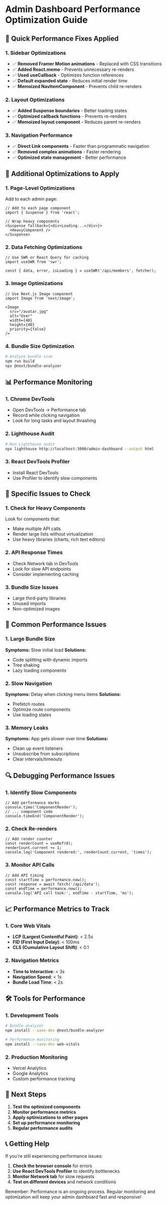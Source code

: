 # Admin Dashboard Performance Optimization Guide

## 🚀 Quick Performance Fixes Applied

### 1. **Sidebar Optimizations**
- ✅ **Removed Framer Motion animations** - Replaced with CSS transitions
- ✅ **Added React.memo** - Prevents unnecessary re-renders
- ✅ **Used useCallback** - Optimizes function references
- ✅ **Default expanded state** - Reduces initial render time
- ✅ **Memoized NavItemComponent** - Prevents child re-renders

### 2. **Layout Optimizations**
- ✅ **Added Suspense boundaries** - Better loading states
- ✅ **Optimized callback functions** - Prevents re-renders
- ✅ **Memoized layout component** - Reduces parent re-renders

### 3. **Navigation Performance**
- ✅ **Direct Link components** - Faster than programmatic navigation
- ✅ **Removed complex animations** - Faster rendering
- ✅ **Optimized state management** - Better performance

## 🔧 Additional Optimizations to Apply

### 1. **Page-Level Optimizations**
Add to each admin page:

```tsx
// Add to each page component
import { Suspense } from 'react';

// Wrap heavy components
<Suspense fallback={<div>Loading...</div>}>
  <HeavyComponent />
</Suspense>
```

### 2. **Data Fetching Optimizations**
```tsx
// Use SWR or React Query for caching
import useSWR from 'swr';

const { data, error, isLoading } = useSWR('/api/members', fetcher);
```

### 3. **Image Optimizations**
```tsx
// Use Next.js Image component
import Image from 'next/image';

<Image 
  src="/avatar.jpg" 
  alt="User" 
  width={40} 
  height={40}
  priority={false}
/>
```

### 4. **Bundle Size Optimization**
```bash
# Analyze bundle size
npm run build
npx @next/bundle-analyzer
```

## 📊 Performance Monitoring

### 1. **Chrome DevTools**
- Open DevTools → Performance tab
- Record while clicking navigation
- Look for long tasks and layout thrashing

### 2. **Lighthouse Audit**
```bash
# Run Lighthouse audit
npx lighthouse http://localhost:3000/admin-dashboard --output html
```

### 3. **React DevTools Profiler**
- Install React DevTools
- Use Profiler to identify slow components

## 🎯 Specific Issues to Check

### 1. **Check for Heavy Components**
Look for components that:
- Make multiple API calls
- Render large lists without virtualization
- Use heavy libraries (charts, rich text editors)

### 2. **API Response Times**
- Check Network tab in DevTools
- Look for slow API endpoints
- Consider implementing caching

### 3. **Bundle Size Issues**
- Large third-party libraries
- Unused imports
- Non-optimized images

## 🚨 Common Performance Issues

### 1. **Large Bundle Size**
**Symptoms:** Slow initial load
**Solutions:**
- Code splitting with dynamic imports
- Tree shaking
- Lazy loading components

### 2. **Slow Navigation**
**Symptoms:** Delay when clicking menu items
**Solutions:**
- Prefetch routes
- Optimize route components
- Use loading states

### 3. **Memory Leaks**
**Symptoms:** App gets slower over time
**Solutions:**
- Clean up event listeners
- Unsubscribe from subscriptions
- Clear intervals/timeouts

## 🔍 Debugging Performance Issues

### 1. **Identify Slow Components**
```tsx
// Add performance marks
console.time('ComponentRender');
// ... component code
console.timeEnd('ComponentRender');
```

### 2. **Check Re-renders**
```tsx
// Add render counter
const renderCount = useRef(0);
renderCount.current += 1;
console.log('Component rendered:', renderCount.current, 'times');
```

### 3. **Monitor API Calls**
```tsx
// Add API timing
const startTime = performance.now();
const response = await fetch('/api/data');
const endTime = performance.now();
console.log('API call took:', endTime - startTime, 'ms');
```

## 📈 Performance Metrics to Track

### 1. **Core Web Vitals**
- **LCP (Largest Contentful Paint)**: < 2.5s
- **FID (First Input Delay)**: < 100ms
- **CLS (Cumulative Layout Shift)**: < 0.1

### 2. **Navigation Metrics**
- **Time to Interactive**: < 3s
- **Navigation Speed**: < 1s
- **Bundle Load Time**: < 2s

## 🛠️ Tools for Performance

### 1. **Development Tools**
```bash
# Bundle analyzer
npm install --save-dev @next/bundle-analyzer

# Performance monitoring
npm install --save-dev web-vitals
```

### 2. **Production Monitoring**
- Vercel Analytics
- Google Analytics
- Custom performance tracking

## 🎯 Next Steps

1. **Test the optimized components**
2. **Monitor performance metrics**
3. **Apply optimizations to other pages**
4. **Set up performance monitoring**
5. **Regular performance audits**

## 📞 Getting Help

If you're still experiencing performance issues:

1. **Check the browser console** for errors
2. **Use React DevTools Profiler** to identify bottlenecks
3. **Monitor Network tab** for slow requests
4. **Test on different devices** and network conditions

Remember: Performance is an ongoing process. Regular monitoring and optimization will keep your admin dashboard fast and responsive! 